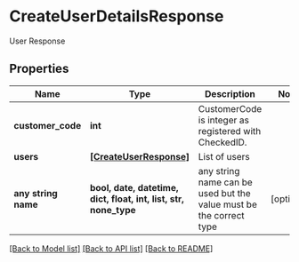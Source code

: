# CreateUserDetailsResponse

User Response

## Properties
Name | Type | Description | Notes
------------ | ------------- | ------------- | -------------
**customer_code** | **int** | CustomerCode is integer as registered with CheckedID. | 
**users** | [**[CreateUserResponse]**](CreateUserResponse.md) | List of users | 
**any string name** | **bool, date, datetime, dict, float, int, list, str, none_type** | any string name can be used but the value must be the correct type | [optional]

[[Back to Model list]](../README.md#documentation-for-models) [[Back to API list]](../README.md#documentation-for-api-endpoints) [[Back to README]](../README.md)


